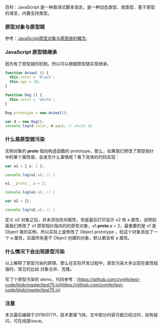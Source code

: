 百科：JavaScript 是一种直译式脚本语言，是一种动态类型、弱类型、基于原型的语言，内置支持类型。

### 原型对象与原型链

参考：[JavaScript原型对象与原型链的概念](https://github.com/zymfe/notebook/blob/master/JavaScript/JavaScript%E5%8E%9F%E5%9E%8B%E5%AF%B9%E8%B1%A1%E4%B8%8E%E5%8E%9F%E5%9E%8B%E9%93%BE%E7%9A%84%E6%A6%82%E5%BF%B5.md);

### JavaScript 原型链继承

因为有了原型链的机制，所以可以根据原型链实现继承。

``` javascript
function Animal () {
  this.color = 'black';
  this.age = 10;
}

function Dog () {
  this.color = 'white';
}

Dog.prototype = new Animal();

var d = new Dog();
console.log(d.color, d.age); // white 10
```

### 什么是原型链污染

实例对象的 __proto__ 指向构造函数的 prototype，那么，如果我们修改了原型指针中的某个属性值，会发生什么事情呢？看下具体的代码实现：

``` javascript
var o1 = { a: 1 };

console.log(o1.a); // 1

o1.__proto__.a = 2;

console.log(o1.a); // 1

var o2 = {};

console.log(o2.a); // 2
```

定义 o2 对象之后，并未添加任何属性，但是最后打印显示 o2 有 a 属性，说明前面我们修改了 o1 原型指针指向的的原型对象，o1.__proto__.a = 2，最重要的是 o1 是 Object 类的实例，所以实际上是修改了 Object.prototype ，给这个对象添加了一个 a 属性，后面所有基于 Object 创建的对象，默认都会有 a 属性。

### 什么情况下会出现原型污染

以上解释了原型污染的原理，那么在实际开发过程中，原型污染大多出现在属性赋值时，常见的比如 对象合并、克隆。

写了个原型污染的 demo，代码参考：[https://github.com/zymfe/test-code/blob/master/test75.js](https://github.com/zymfe/test-code/blob/master/test75.js)

### 注意

本文最后编辑于2019/07/11，技术更替飞快，文中部分内容可能已经过时，如有疑问，可在线提issue。